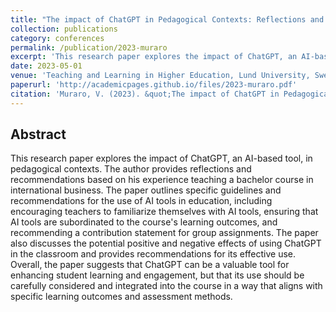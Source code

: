 ```yaml
---
title: "The impact of ChatGPT in Pedagogical Contexts: Reflections and Recommendations"
collection: publications
category: conferences
permalink: /publication/2023-muraro
excerpt: 'This research paper explores the impact of ChatGPT, an AI-based tool, in pedagogical contexts.'
date: 2023-05-01
venue: 'Teaching and Learning in Higher Education, Lund University, Sweden'
paperurl: 'http://academicpages.github.io/files/2023-muraro.pdf'
citation: 'Muraro, V. (2023). &quot;The impact of ChatGPT in Pedagogical Contexts: Reflections and Recommendations.&quot; <i>Teaching and Learning in Higher Education, Lund University, Sweden</i>. 1(3).'
---
```

## Abstract
This research paper explores the impact of ChatGPT, an AI-based tool, in pedagogical contexts. The author provides reflections and recommendations based on his experience teaching a bachelor course in international business. The paper outlines specific guidelines and recommendations for the use of AI tools in education, including encouraging teachers to familiarize themselves with AI tools, ensuring that AI tools are subordinated to the course's learning outcomes, and recommending a contribution statement for group assignments. The paper also discusses the potential positive and negative effects of using ChatGPT in the classroom and provides recommendations for its effective use. Overall, the paper suggests that ChatGPT can be a valuable tool for enhancing student learning and engagement, but that its use should be carefully considered and integrated into the course in a way that aligns with specific learning outcomes and assessment methods.
